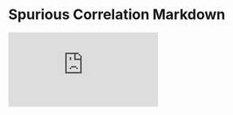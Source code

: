 # Spurious Correlation Markdown

![](https://github.com/adowneywall/Tutorials/blob/master/statistics/spuriousCorrelation/spuriousCorrelationExample.md)
